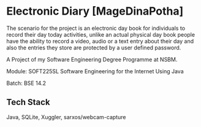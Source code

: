 # Electronic Diary [MageDinaPotha]

The scenario for the project is an electronic day 
book for individuals to record their day today 
activities, unlike an actual physical day book 
people have the ability to record a video, audio or 
a text entry about their day and also the entries 
they store are protected by a user defined password. 

A Project of my Software Engineering 
Degree Programme at NSBM.

Module: SOFT225SL Software Engineering for the Internet  Using Java

Batch: BSE 14.2

## Tech Stack

Java, SQLite, Xuggler, sarxos/webcam-capture